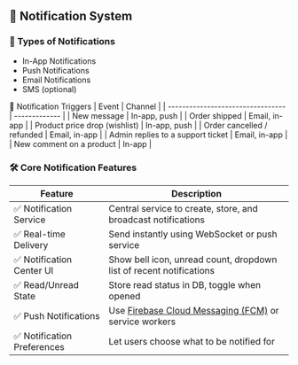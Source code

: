 ## 🔔 Notification System

### 🔔 Types of Notifications

- In-App Notifications
- Push Notifications
- Email Notifications
- SMS (optional)

📩 Notification Triggers
| Event | Channel |
| --------------------------------- | ------------- |
| New message | In-app, push |
| Order shipped | Email, in-app |
| Product price drop (wishlist) | In-app, push |
| Order cancelled / refunded | Email, in-app |
| Admin replies to a support ticket | Email, in-app |
| New comment on a product | In-app |

### 🛠️ Core Notification Features

| Feature                     | Description                                                                                                   |
| --------------------------- | ------------------------------------------------------------------------------------------------------------- |
| ✅ Notification Service     | Central service to create, store, and broadcast notifications                                                 |
| ✅ Real-time Delivery       | Send instantly using WebSocket or push service                                                                |
| ✅ Notification Center UI   | Show bell icon, unread count, dropdown list of recent notifications                                           |
| ✅ Read/Unread State        | Store read status in DB, toggle when opened                                                                   |
| ✅ Push Notifications       | Use [Firebase Cloud Messaging (FCM)](https://firebase.google.com/products/cloud-messaging) or service workers |
| ✅ Notification Preferences | Let users choose what to be notified for                                                                      |
